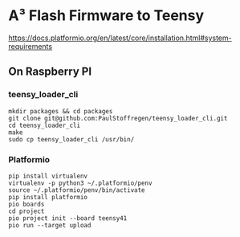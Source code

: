 # A³ Flash Firmware to Teensy
https://docs.platformio.org/en/latest/core/installation.html#system-requirements

## On Raspberry PI
### teensy_loader_cli
```
mkdir packages && cd packages
git clone git@github.com:PaulStoffregen/teensy_loader_cli.git
cd teensy_loader_cli
make
sudo cp teensy_loader_cli /usr/bin/
```
### Platformio
```
pip install virtualenv
virtualenv -p python3 ~/.platformio/penv
source ~/.platformio/penv/bin/activate
pip install platformio
pio boards
cd project
pio project init --board teensy41
pio run --target upload
```

